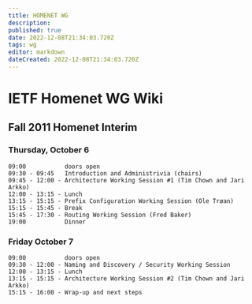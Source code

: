 ```yaml
---
title: HOMENET WG 
description: 
published: true
date: 2022-12-08T21:34:03.720Z
tags: wg
editor: markdown
dateCreated: 2022-12-08T21:34:03.720Z
---
```


# IETF Homenet WG Wiki
## Fall 2011 Homenet Interim 

### Thursday, October 6
```
09:00           doors open
09:30 - 09:45   Introduction and Administrivia (chairs)
09:45 - 12:00 - Architecture Working Session #1 (Tim Chown and Jari Arkko)
12:00 - 13:15 - Lunch
13:15 - 15:15 - Prefix Configuration Working Session (Ole Trøan)
15:15 - 15:45 - Break
15:45 - 17:30 - Routing Working Session (Fred Baker)
19:00           Dinner
```
### Friday October 7 
```
09:00           doors open
09:30 - 12:00 - Naming and Discovery / Security Working Session
12:00 - 13:15 - Lunch
13:15 - 15:15 - Architecture Working Session #2 (Tim Chown and Jari Arkko)
15:15 - 16:00 - Wrap-up and next steps
```